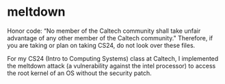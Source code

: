 # meltdown

Honor code: “No member of the Caltech community shall take unfair advantage of any other member of the Caltech community." Therefore, if you are taking or plan on taking CS24, do not look over these files.

For my CS24 (Intro to Computing Systems) class at Caltech, I implemented the meltdown attack (a vulnerability against the intel processor) to access the root kernel of an OS without the security patch.
